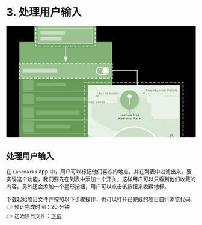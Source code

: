 # 3. 处理用户输入

![&#x5904;&#x7406;&#x7528;&#x6237;&#x8F93;&#x5165;](../../../.gitbook/assets/image%20%2843%29.png)

## 处理用户输入

在 `Landmarks` app 中，用户可以标记他们喜欢的地点，并在列表中过滤出来。要实现这个功能，我们要先在列表中添加一个开关，这样用户可以只看到他们收藏的内容。另外还会添加一个星形按钮，用户可以点击该按钮来收藏地标。

下载起始项目文件并按照以下步骤操作，也可以打开已完成的项目自行浏览代码。  
 👉 预计完成时间：20 分钟  
 👉 初始项目文件：[下载](https://docs-assets.developer.apple.com/published/47b72f2601/HandlingUserInput.zip)

